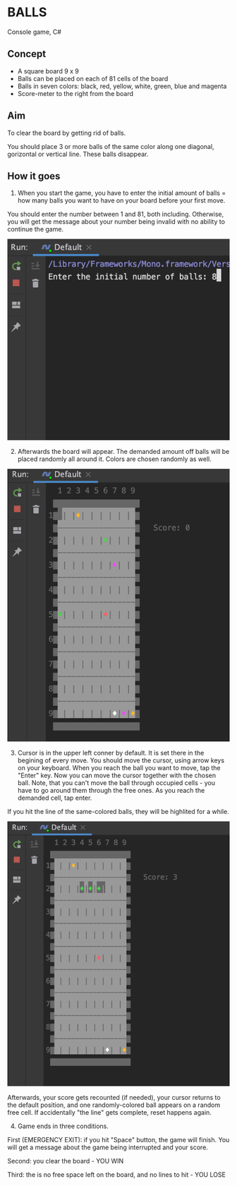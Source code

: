 # BALLS
Console game, C\#

## Concept
- A square board 9 x 9 
- Balls can be placed on each of 81 cells of the board
- Balls in seven colors: black, red, yellow, white, green, blue and magenta
- Score-meter to the right from the board

## Aim
To clear the board by getting rid of balls.

You should place 3 or more balls of the same color along one diagonal, gorizontal or vertical line. These balls disappear.

## How it goes
1. When you start the game, you have to enter the initial amount of balls = how many balls you want to have on your board before your first move. 

You should enter the number between 1 and 81, both including. Otherwise, you will get the message about your number being invalid with no ability to continue the game.

![](image1.png)

2. Afterwards the board will appear. The demanded amount off balls will be placed randomly all around it. Colors are chosen randomly as well.

![](image2.png)

3. Cursor is in the upper left conner by default. It is set there in the begining of every move. You should move the cursor, using arrow keys on your keyboard. When you reach the ball you want to move, tap the "Enter" key. Now you can move the cursor together with the chosen ball. Note, that you can't move the ball through occupied cells - you have to go around them through the free ones. As you reach the demanded cell, tap enter.

If you hit the line of the same-colored balls, they will be highlited for a while.

![](image3.png)

Afterwards, your score gets recounted (if needed), your cursor returns to the default position, and one randomly-colored ball appears on a random free cell. If accidentally "the line" gets complete, reset happens again.

4. Game ends in three conditions.

First (EMERGENCY EXIT): if you hit "Space" button, the game will finish. You will get a message about the game being interrupted and your score.

Second: you clear the board - YOU WIN

Third: the is no free space left on the board, and no lines to hit - YOU LOSE
